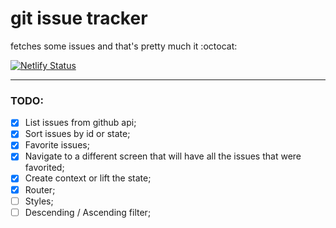 # git issue tracker

fetches some issues and that's pretty much it :octocat:

[![Netlify Status](https://api.netlify.com/api/v1/badges/50b2c5db-41dc-4ae3-ac71-fc61d9b2fd4f/deploy-status)](https://app.netlify.com/sites/determined-boyd-d65bfe/deploys)

---
### TODO:

- [x] List issues from github api;
- [x] Sort issues by id or state;
- [x] Favorite issues;
- [x] Navigate to a different screen that will have all the issues that were favorited;
- [x] Create context or lift the state;
- [x] Router;
- [ ] Styles;
- [ ] Descending / Ascending filter;
